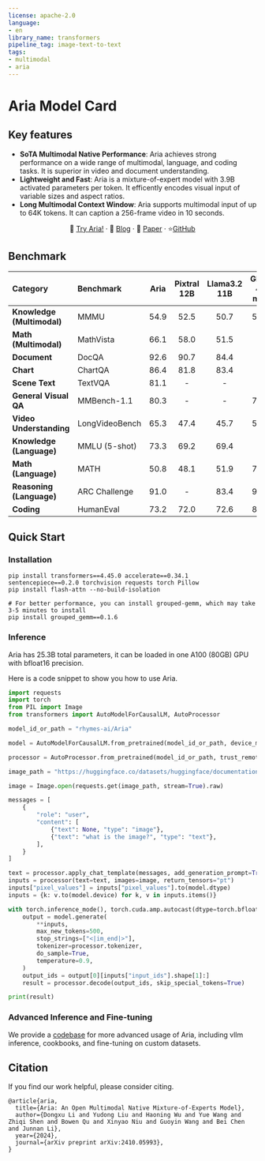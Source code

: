```yaml
---
license: apache-2.0
language:
- en
library_name: transformers
pipeline_tag: image-text-to-text
tags:
- multimodal
- aria
---
```

<!-- <p align="center">
  <br>Aria</br>
</p>  -->


# Aria Model Card
<!-- 
- Aria is the **first open multimodal native MoE** model, capable of seamlessly handling various input modalities within a MoE architecture.
- Aria performs **on par with GPT-4o mini and Gemini 1.5 Flash** across a range of multimodal tasks while maintaining strong performance on **text**-only tasks.
- Compared to similar or even larger models, Aria boasts **faster speeds** and **lower costs**. This high efficiency stems from its ability to activate only 3.9B parameters during inference – the **fewest** among models with comparable performance.
 -->
## Key features

- **SoTA Multimodal Native Performance**: Aria achieves strong performance on a wide range of multimodal, language, and coding tasks. It is superior in video and document understanding.   
- **Lightweight and Fast**: Aria is a mixture-of-expert model with 3.9B activated parameters per token. It efficently encodes visual input of variable sizes and aspect ratios.  
- **Long Multimodal Context Window**: Aria supports multimodal input of up to 64K tokens. It can caption a 256-frame video in 10 seconds.

<p align="center">
🔗 <a href="https://rhymes.ai/" target="_blank"> Try Aria!</a> · 📖 <a href="https://www.rhymes.ai/blog-details/aria-first-open-multimodal-native-moe-model" target="_blank">Blog</a> · 📌 <a href="https://arxiv.org/pdf/2410.05993" target="_blank">Paper</a> 
 · ⭐<a href="https://github.com/rhymes-ai/Aria" target="_blank">GitHub</a>
</p> 


<!-- # Model Info

| Model  | Download  | Parameter | Context Length |
| :---- | :------- | :------------ | :------ |
| Aria | < HF link - TBD> | • Activation: 3.9B (3.5B MoE + 0.4B Visual Encoder) <br> • Total: 25.3B | 64K           | -->

## Benchmark
| Category                            | Benchmark         |  Aria  | Pixtral 12B | Llama3.2 11B | GPT-4o mini | Gemini-1.5 Flash |
|:-------------------------------------|:-------------------|:--------:|:-------------:|:--------------:|:-------------:|:------------------:|
| **Knowledge (Multimodal)**          | MMMU              |  54.9  |    52.5     |    50.7      |    59.4     |      56.1        |
| **Math (Multimodal)**               | MathVista         |  66.1  |    58.0     |    51.5      |      -      |      58.4        |
| **Document**                        | DocQA             |  92.6  |    90.7     |    84.4      |      -      |      89.9        |
| **Chart**                           | ChartQA           |  86.4  |    81.8     |    83.4      |      -      |      85.4        |
| **Scene Text**                      | TextVQA           |  81.1  |      -      |      -       |      -      |      78.7        |
| **General Visual QA**               | MMBench-1.1       |  80.3  |      -      |      -       |    76.0     |        -         |
| **Video Understanding**             | LongVideoBench    |  65.3  |    47.4     |    45.7      |    58.8     |      62.4        |
| **Knowledge (Language)**            | MMLU (5-shot)     |  73.3  |    69.2     |    69.4      |      -      |      78.9        |
| **Math (Language)**                 | MATH              |  50.8  |    48.1     |    51.9      |    70.2     |        -         |
| **Reasoning (Language)**            | ARC Challenge     |  91.0  |      -      |    83.4      |    96.4     |        -         |
| **Coding**                          | HumanEval         |  73.2  |    72.0     |    72.6      |    87.2     |      74.3        |


## Quick Start
### Installation
```
pip install transformers==4.45.0 accelerate==0.34.1 sentencepiece==0.2.0 torchvision requests torch Pillow
pip install flash-attn --no-build-isolation

# For better performance, you can install grouped-gemm, which may take 3-5 minutes to install
pip install grouped_gemm==0.1.6
```

### Inference

Aria has 25.3B total parameters, it can be loaded in one A100 (80GB) GPU with bfloat16 precision.

Here is a code snippet to show you how to use Aria.

```python
import requests
import torch
from PIL import Image
from transformers import AutoModelForCausalLM, AutoProcessor

model_id_or_path = "rhymes-ai/Aria"

model = AutoModelForCausalLM.from_pretrained(model_id_or_path, device_map="auto", torch_dtype=torch.bfloat16, trust_remote_code=True)

processor = AutoProcessor.from_pretrained(model_id_or_path, trust_remote_code=True)

image_path = "https://huggingface.co/datasets/huggingface/documentation-images/resolve/main/diffusers/cat.png"

image = Image.open(requests.get(image_path, stream=True).raw)

messages = [
    {
        "role": "user",
        "content": [
            {"text": None, "type": "image"},
            {"text": "what is the image?", "type": "text"},
        ],
    }
]

text = processor.apply_chat_template(messages, add_generation_prompt=True)
inputs = processor(text=text, images=image, return_tensors="pt")
inputs["pixel_values"] = inputs["pixel_values"].to(model.dtype)
inputs = {k: v.to(model.device) for k, v in inputs.items()}

with torch.inference_mode(), torch.cuda.amp.autocast(dtype=torch.bfloat16):
    output = model.generate(
        **inputs,
        max_new_tokens=500,
        stop_strings=["<|im_end|>"],
        tokenizer=processor.tokenizer,
        do_sample=True,
        temperature=0.9,
    )
    output_ids = output[0][inputs["input_ids"].shape[1]:]
    result = processor.decode(output_ids, skip_special_tokens=True)

print(result)
```

### Advanced Inference and Fine-tuning
We provide a [codebase](https://github.com/rhymes-ai/Aria) for more advanced usage of Aria,
including vllm inference, cookbooks, and fine-tuning on custom datasets.



## Citation
If you find our work helpful, please consider citing.
```
@article{aria,
  title={Aria: An Open Multimodal Native Mixture-of-Experts Model}, 
  author={Dongxu Li and Yudong Liu and Haoning Wu and Yue Wang and Zhiqi Shen and Bowen Qu and Xinyao Niu and Guoyin Wang and Bei Chen and Junnan Li},
  year={2024},
  journal={arXiv preprint arXiv:2410.05993},
}
```